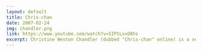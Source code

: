```yaml
---
layout: default
title: Chris-chan
date: 2007-02-24
img: chandler.png
link: https://www.youtube.com/watch?v=5IPtLvxO8hs
excerpt: Christine Weston Chandler (dubbed "Chris-chan" online) is a self-described artist, gamer, and creative type who first became known for his infamous <a href="https://tapas.io/series/Sonichu" target="_blank">Sonichu</a> webcomic. Her bizarre work and neurological condition sparked a curious obsession in members of the <em>/v/</em> video game board on <em>4chan</em>, and her work became the subject of the enormous <em>CWCki</em> website, dedicated to cataloging every detail of Chandler's life and ridiculing her. The insidious harassment that has all but ruined Chandler's life still persists to this day. In fact, Chandler's story was the inspiration for the formation of <em>Kiwi Farms</em>.
---
```

